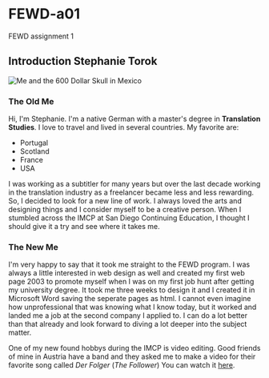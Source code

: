 # FEWD-a01
FEWD assignment 1

## Introduction Stephanie Torok

![Me and the 600 Dollar Skull in Mexico](https://scontent-lax3-2.xx.fbcdn.net/v/t1.0-9/27459350_10155917623031855_364219315620938802_n.jpg?oh=d0f87b78b47e1f8f0b2121509397bceb&oe=5B19B938)

### The Old Me
Hi, I'm Stephanie. I'm a native German with a master's degree in **Translation Studies**.
I love to travel and lived in several countries. My favorite are:
* Portugal
* Scotland
* France
* USA

I was working as a subtitler for many years but over the last decade working in the translation industry as a freelancer became less and less rewarding. So, I decided to look for a new line of work. I always loved the arts and designing things and I consider myself to be a creative person. When I stumbled across the IMCP at San Diego Continuing Education, I thought I should give it a try and see where it takes me.  

### The New Me
I'm very happy to say that it took me straight to the FEWD program. I was always a little interested in web design as well and created my first web page 2003 to promote myself when I was on my first job hunt after getting my university degree. It took me three weeks to design it and I created it in Microsoft Word saving the seperate pages as html. I cannot even imagine how unprofessional that was knowing what I know today, but it worked and landed me a job at the second company I applied to. 
I can do a lot better than that already and look forward to diving a lot deeper into the subject matter.





One of my new found hobbys during the IMCP is video editing. 
Good friends of mine in Austria have a band and they asked me to make a video for their favorite song called _Der Folger_ (_The Follower_) You can watch it [here](https://www.youtube.com/watch?v=_MO_nRJcrV8).  
